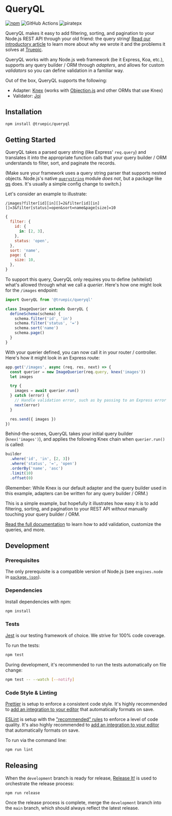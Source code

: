 # QueryQL

[![npm](https://img.shields.io/npm/v/@truepic/queryql?color=0f4484)](https://www.npmjs.com/package/@truepic/queryql)
![GitHub Actions](https://github.com/TRUEPIC/queryql/actions/workflows/ci.yml/badge.svg)
![piratepx](https://app.piratepx.com/ship?p=e91ddd1b-31ad-4c36-b03e-be4a1e9a7678&i=queryql)

QueryQL makes it easy to add filtering, sorting, and pagination to your Node.js
REST API through your old friend: the query string!
[Read our introductory article](https://medium.com/truepicinc/queryql-easily-add-filtering-sorting-and-pagination-to-your-node-js-rest-api-9222135c93ae)
to learn more about why we wrote it and the problems it solves at
[Truepic](https://truepic.com).

QueryQL works with any Node.js web framework (be it Express, Koa, etc.),
supports any query builder / ORM through _adapters_, and allows for custom
_validators_ so you can define validation in a familiar way.

Out of the box, QueryQL supports the following:

- Adapter: [Knex](https://knexjs.org/) (works with
  [Objection.js](https://vincit.github.io/objection.js) and other ORMs that use
  Knex)
- Validator: [Joi](https://github.com/hapijs/joi)

## Installation

```bash
npm install @truepic/queryql
```

## Getting Started

QueryQL takes a parsed query string (like Express' `req.query`) and translates
it into the appropriate function calls that your query builder / ORM understands
to filter, sort, and paginate the records.

(Make sure your framework uses a query string parser that supports nested
objects. Node.js's native
[`querystring`](https://nodejs.org/api/querystring.html) module _does not_, but
a package like [qs](https://github.com/ljharb/qs) does. It's usually a simple
config change to switch.)

Let's consider an example to illustrate:

```
/images?filter[id][in][]=2&filter[id][in][]=3&filter[status]=open&sort=name&page[size]=10
```

```js
{
  filter: {
    id: {
      in: [2, 3],
    },
    status: 'open',
  },
  sort: 'name',
  page: {
    size: 10,
  },
}
```

To support this query, QueryQL only requires you to define (whitelist) what's
allowed through what we call a _querier_. Here's how one might look for the
`/images` endpoint:

```js
import QueryQL from '@truepic/queryql'

class ImageQuerier extends QueryQL {
  defineSchema(schema) {
    schema.filter('id', 'in')
    schema.filter('status', '=')
    schema.sort('name')
    schema.page()
  }
}
```

With your querier defined, you can now call it in your router / controller.
Here's how it might look in an Express route:

```js
app.get('/images', async (req, res, next) => {
  const querier = new ImageQuerier(req.query, knex('images'))
  let images

  try {
    images = await querier.run()
  } catch (error) {
    // Handle validation error, such as by passing to an Express error handler:
    next(error)
  }

  res.send({ images })
})
```

Behind-the-scenes, QueryQL takes your initial query builder (`knex('images')`),
and applies the following Knex chain when `querier.run()` is called:

```js
builder
  .where('id', 'in', [2, 3])
  .where('status', '=', 'open')
  .orderBy('name', 'asc')
  .limit(10)
  .offset(0)
```

(Remember: While Knex is our default adapter and the query builder used in this
example, adapters can be written for any query builder / ORM.)

This is a simple example, but hopefully it illustrates how easy it is to add
filtering, sorting, and pagination to your REST API _without_ manually touching
your query builder / ORM.

[Read the full documentation](DOCS.md) to learn how to add validation, customize
the queries, and more.

## Development

### Prerequisites

The only prerequisite is a compatible version of Node.js (see `engines.node` in
[`package.json`](package.json)).

### Dependencies

Install dependencies with npm:

```bash
npm install
```

### Tests

[Jest](https://jestjs.io/) is our testing framework of choice. We strive for
100% code coverage.

To run the tests:

```bash
npm test
```

During development, it's recommended to run the tests automatically on file
change:

```bash
npm test -- --watch [--notify]
```

### Code Style & Linting

[Prettier](https://prettier.io/) is setup to enforce a consistent code style.
It's highly recommended to
[add an integration to your editor](https://prettier.io/docs/en/editors.html)
that automatically formats on save.

[ESLint](https://eslint.org/) is setup with the
["recommended" rules](https://eslint.org/docs/latest/rules/) to enforce a level
of code quality. It's also highly recommended to
[add an integration to your editor](https://eslint.org/docs/latest/use/integrations#editors)
that automatically formats on save.

To run via the command line:

```bash
npm run lint
```

## Releasing

When the `development` branch is ready for release,
[Release It!](https://github.com/release-it/release-it) is used to orchestrate
the release process:

```bash
npm run release
```

Once the release process is complete, merge the `development` branch into the
`main` branch, which should always reflect the latest release.
